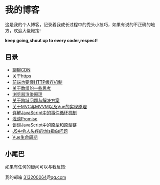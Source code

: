 # 我的博客

这是我的个人博客，记录着我成长过程中的秃头小技巧，如果有说的不正确的地方，欢迎大佬鞭策!  

**keep going,shout up to every coder,respect!**

## 目录

- [聊聊CDN](https://github.com/EmotionBin/myBlog/blob/master/articles/common_CDN_01/common_CDN_01.md)
- [关于https](https://github.com/EmotionBin/myBlog/blob/master/articles/common_HTTPandHTTPS_01/common_HTTPandHTTPS_01.md)
- [前端也要懂HTTP缓存机制](https://github.com/EmotionBin/myBlog/blob/master/articles/common_HttpCache_01/common_HttpCache_01.md)
- [关于数组的一些思考](https://github.com/EmotionBin/myBlog/blob/master/articles/common_aboutArray_01/common_aboutArray_01.md)
- [浏览器渲染原理](https://github.com/EmotionBin/myBlog/blob/master/articles/common_browserRenderingPrinciple_01/common_browserRenderingPrinciple_01.md)
- [关于跨域问题与解决方案](https://github.com/EmotionBin/myBlog/blob/master/articles/common_crossDomain_01/common_crossDomain_01.md)
- [关于MVC与MVVM以及Vue的实现原理](https://github.com/EmotionBin/myBlog/blob/master/articles/designPattern_MVCandMVVM_01/designPattern_MVCandMVVM_01.md)
- [详解JavaScript中的事件循环机制](https://github.com/EmotionBin/myBlog/blob/master/articles/javascript_eventLoop_01/javascript_eventLoop_01.md)
- [浅谈Promise](https://github.com/EmotionBin/myBlog/blob/master/articles/javascript_promise_01/javascript_promise_01.md)
- [谈谈JavaScript中的原型和原型链](https://github.com/EmotionBin/myBlog/blob/master/articles/javascript_prototype_01/javascript_prototype_01.md)
- [JS中令人头疼的this指向问题](https://github.com/EmotionBin/myBlog/blob/master/articles/javascript_this_01/javascript_this_01.md)
- [Vue生命周期](https://github.com/EmotionBin/myBlog/blob/master/articles/vue_lifecycle_01/vue_lifecycle_01.md)

## 小尾巴

如果有任何的疑问可以与我反馈:  

我的邮箱 313200064@qq.com
